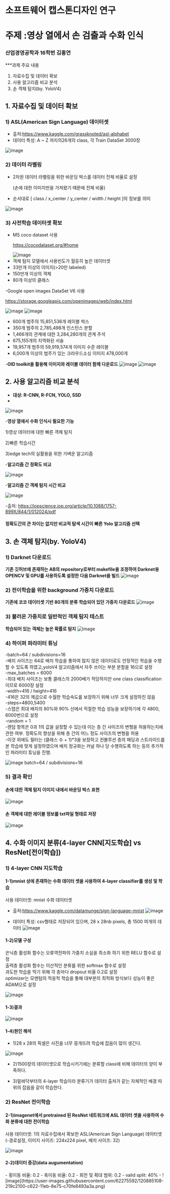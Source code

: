 # 소프트웨어 캡스톤디자인 연구 

# 주제 :영상 열에서 손 검출과 수화 인식

### 산업경영공학과 16학번 김홍연

***과제 주요 내용
1) 자료수집 및 데이터 확보
2) 사용 알고리즘 비교 분석
3) 손 객체 탐지(by. YoloV4)
## 1. 자료수집 및 데이터 확보

### 1) ASL(American Sign Language) 데이터셋
- 출처:https://www.kaggle.com/grassknoted/asl-alphabet
- 데이터 특성: A ~ Z 까지의26개의 class, 각 Train DataSet 3000장

![image](https://user-images.githubusercontent.com/62275592/113810732-cecef600-97a5-11eb-9672-e84f8fc6602b.png)


### 2) 데이터 라벨링
- 2차원 데이터 라벨링을 위한 바운딩 박스를 데이터 전체 비율로 설정<p>(손에 대한 이미지만을 가져왔기 때문에 전체 비율)</p>
  
- 순서대로 [ class / x_center / y_center / width / height ]의 정보를 의미

![image](https://user-images.githubusercontent.com/62275592/113811838-e9a26a00-97a7-11eb-8c7b-c82938ee98d0.png)


### 3) 사전학습 데이터셋 확보
- MS coco dataset 사용 <p>https://cocodataset.org/#home</p>
 ![image](https://user-images.githubusercontent.com/62275592/113836078-888a8e80-97c7-11eb-9d3a-45e6902103ce.png)
-	객체 탐지 모델에서 사용빈도가 월등히 높은 데이터셋
-	33만개 이상의 이미지(>20만 labeled)
-	150만개 이상의 객체
-	80개 이상의 클래스

-Google open images DataSet V6 사용 <p>https://storage.googleapis.com/openimages/web/index.html</p>
 ![image](https://user-images.githubusercontent.com/62275592/116673922-ee40f380-a9de-11eb-9ee6-b4992bf116bd.png)
![image](https://user-images.githubusercontent.com/62275592/116675748-20ebeb80-a9e1-11eb-8fc6-affb07bd1662.png)
- 600개 범주의 15,851,536개 레이블 박스
- 350개 범주의 2,785,498개 인스턴스 분할
- 1,466개의 관계에 대한 3,284,280개의 관계 주석
- 675,155개의 지역화된 서술
- 19,957개 범주의 59,919,574개 이미지 수준 레이블
- 6,000개 이상의 범주가 있는 크라우드소싱 이미지 478,000개

-<b>OID toolkit을 활용해 이미지와 레이블 데이터 함께 다운로드</b>
![image](https://user-images.githubusercontent.com/62275592/116675851-3d882380-a9e1-11eb-901c-b228545c9067.png)
![image](https://user-images.githubusercontent.com/62275592/116679449-7cb87380-a9e5-11eb-8420-052d29e1edff.png)



## 2. 사용 알고리즘 비교 분석
- <b>대상: R-CNN, R-FCN, YOLO, SSD</b>
- 
![image](https://user-images.githubusercontent.com/62275592/113839427-a3aacd80-97ca-11eb-86ef-c7fcbaaecb74.png)

-<b>영상 열에서 수화 인식시 필요한 기능</b> <p> 1)영상 데이터에 대한 빠른 객체 탐지</p><p>  2)빠른 학습시간</p><p>  3)edge tech의 실활용을 위한 가벼운 알고리즘</p>

-<b>알고리즘 간 정확도 비교</b>

![image](https://user-images.githubusercontent.com/62275592/113838420-b7096900-97c9-11eb-80f7-ac3a2126c3ca.png)

-<b>알고리즘 간 객체 탐지 시간 비교</b>

![image](https://user-images.githubusercontent.com/62275592/113838596-e1f3bd00-97c9-11eb-9ca9-952d350f47b1.png)

-출처: https://iopscience.iop.org/article/10.1088/1757-899X/844/1/012024/pdf


#### 정확도간의 큰 차이는 없지만 비교적 탐색 시간이 빠른 Yolo 알고리즘 선택


## 3. 손 객체 탐지(by. YoloV4)

### 1) Darknet 다운로드
<b>기존 깃허브에 존재하는 AB의 repository로부터 makefile을 조정하여 Darknet용 OPENCV 및 GPU를 사용하도록 설정한 다음 Darknet을 빌드</b>
![image](https://user-images.githubusercontent.com/62275592/116676391-e33b9280-a9e1-11eb-9f38-cab07dd9dedc.png)

### 2) 전이학습을 위한 background 가중치 다운로드
<b>기존에 코코 데이터셋 기반 80개의 분류 학습되어 있던 가중치 다운로드</b>
![image](https://user-images.githubusercontent.com/62275592/116676554-11b96d80-a9e2-11eb-89c5-937ffd44299d.png)

### 3) 불러온 가중치로 일반적인 객체 탐지 테스트
<b>학습되어 있는 객체는 높은 확률로 탐지</b>
![image](https://user-images.githubusercontent.com/62275592/116678065-de77de00-a9e3-11eb-8c36-16d3d1b7a974.png)

### 4) 하이퍼 파라미터 튜닝
-batch=64 / subdivisions=16
<br>-배치 사이즈는 64로 배치 학습을 통하여 많지 않은 데이터로도 안정적인 학습을 수행할 수 있도록 하였고,yoloV4 알고리즘에서 자주 쓰이는 부분 분할을 16으로 설정
<br>-max_batches = 6000
<br>-최대 배치 사이즈는 보통 클래스의 2000배가 적당하지만 one class classification이므로 6000장 설정
<br>-width=416 / height=416
<br>-416은 32의 제곱으로 수월한 학습속도를 보장하기 위해 너무 크게 설정하진 않음
<br>-steps=4800,5400
<br>-스텝은 최대 배치의 80%와 90% 선에서 적절한 학습 성능을 보장하기에 각 4800, 6000번으로 설정
<br>-random = 1
<br>-랜덤 항목은 0과 1의 값을 설정할 수 있는데 이는 층 간 사이즈의 변형을 허용하는지에 관한 여부. 정확도의 향상을 위해 층 간의 어느 정도 사이즈의 변형을 허용
<br>-이것 외에도 필터는 (클래스 수 + 1)*3을 보장하고 컨볼루션 층의 패딩과 스트라이드를 본 학습에 맞게 설정하였으며 배치 정규화는 커널 하나 당 수행하도록 하는 등의 추가적인 파라미터 튜닝을 진행.


![image](https://user-images.githubusercontent.com/62275592/116679927-0c5e2200-a9e6-11eb-905d-a1e2418dc767.png)
batch=64 / subdivisions=16 

### 5) 결과 확인
<h4>손에 대한 객체 탐지 이미지 내에서 바운딩 박스 표현</h4> 

![image](https://user-images.githubusercontent.com/62275592/120881657-a597de00-c60d-11eb-840f-d2021cd3220f.png)
<br>
<h4>손 객체에 대한 레이블 정보를 txt파일 형태로 저장</h4> 

![image](https://user-images.githubusercontent.com/62275592/120881810-b9900f80-c60e-11eb-873c-cd303a8a365a.png)

## 4. 수화 이미지 분류(4-layer CNN[지도학습] vs ResNet[전이학습])

### 1) 4-layer CNN 지도학습
<h4>1-1)mnist 상에 존재하는 수화 데이터 셋을 사용하여 4-layer classifier를 생성 및 학습</h4>
 사용 데이터셋: mnist 수화 데이터셋

- 출처:https://www.kaggle.com/datamunge/sign-language-mnist 
![image](https://user-images.githubusercontent.com/62275592/120883231-f2cc7d80-c616-11eb-984f-8b5ce75caf14.png)

- 데이터 특성: csv형태로 저장되어 있으며, 28 x 28nb pixels, 총 1500 여개의 데이터
![image](https://user-images.githubusercontent.com/62275592/120883216-ddefea00-c616-11eb-97c5-14478cdc0eeb.png)

<h4>1-2)모델 구성</h4>
은닉층 활성화 함수는 오류역전파의 가중치 소실을 최소화 하기 위한 RELU 함수로 설정
<br>출력층 활성화 함수는 이산적인 분류를 위한 softmax 함수로 설정
<br>과도한 학습을 막기 위해 각 층마다 dropout 비율 0.2로 설정
<br>optimizer는 모멘텀의 적응적 학습을 통해 대부분의 최적화 방식보다 성능이 좋은 ADAM으로 설정 

![image](https://user-images.githubusercontent.com/62275592/120883563-d0d3fa80-c618-11eb-810b-80d7fd1dfad2.png)

<h4>1-3)결과</h4>

![image](https://user-images.githubusercontent.com/62275592/120883777-19d87e80-c61a-11eb-883a-ebac71d50b99.png)


<h4>1-4)원인 해석</h4>

- 1)28 x 28의 픽셀은 사진을 너무 뭉개뜨려 학습에 잡음이 많이 생긴다.

![image](https://user-images.githubusercontent.com/62275592/120883890-cadf1900-c61a-11eb-8eb2-d642c3c688ce.png)

- 2)1500장의 데이터셋으로 학습시키기에는 분류할 class에 비해 데이터의 양이 부족하다.

- 3)밑바닥부터의 4-layer 학습이라 분류기가 데이터 출처가 같는 자체적인 배경 따위의 잡음을 같이 학습한다.


### 2) ResNet 전이학습
<h4>2-1)imagenet에서 pretrained 된 ResNet 네트워크에 ASL 데이터 셋을 사용하여 수화 분류에 대한 전이학습</h4>
 사용 데이터셋: 1의 자료수집에서 확보한 ASL(American Sign Language) 데이터셋
 <br> (-경로설정, 이미지 사이즈: 224x224 pixel, 배치 사이즈: 32)
 
 ![image](https://user-images.githubusercontent.com/62275592/120885007-79865800-c621-11eb-8e78-a607d6d66372.png)

<h4>2-2)데이터 증강(data augumentation)</h4>
 - 횡이동 비율: 0.2
 - 축이동 비율: 0.2
 - 회전 및 확대 범위: 0.2
 - valid split: 40%
 - 
 ![image](https://user-images.githubusercontent.com/62275592/120885108-219c2100-c622-11eb-8e75-c70fe8493a3a.png)

